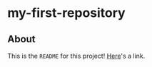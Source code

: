 # my-first-repository

## About
This is the `README` for this project! [Here](https://google.com)'s a link.
